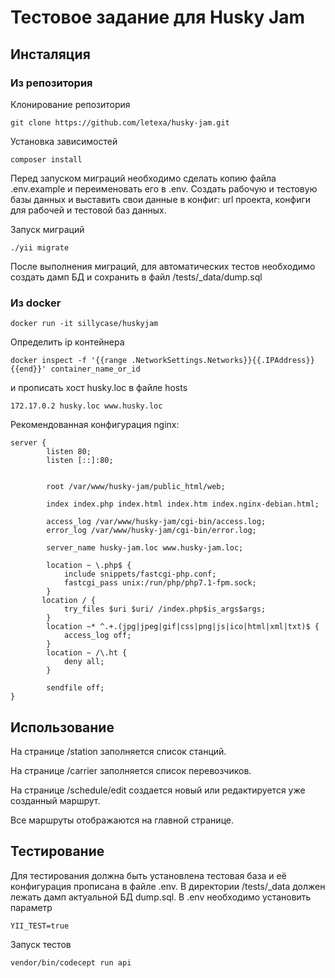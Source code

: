# Тестовое задание для Husky Jam

## Инсталяция

### Из репозитория
Клонирование репозитория
```
git clone https://github.com/letexa/husky-jam.git
```
Установка зависимостей
```
composer install
```
Перед запуском миграций необходимо сделать копию файла .env.example и переименовать его в .env. 
Создать рабочую и тестовую базы данных и выставить свои данные в конфиг: url проекта, 
конфиги для рабочей и тестовой баз данных.

Запуск миграций
```
./yii migrate
```

После выполнения миграций, для автоматических тестов необходимо создать дамп БД и сохранить в файл /tests/_data/dump.sql

### Из docker
```
docker run -it sillycase/huskyjam
```
Определить ip контейнера
```
docker inspect -f '{{range .NetworkSettings.Networks}}{{.IPAddress}}{{end}}' container_name_or_id
```
и прописать хост husky.loc в файле hosts
```
172.17.0.2 husky.loc www.husky.loc
```

Рекомендованная конфигурация nginx:
```
server {
        listen 80;
        listen [::]:80;


        root /var/www/husky-jam/public_html/web;

        index index.php index.html index.htm index.nginx-debian.html;

        access_log /var/www/husky-jam/cgi-bin/access.log;
        error_log /var/www/husky-jam/cgi-bin/error.log;

        server_name husky-jam.loc www.husky-jam.loc;

        location ~ \.php$ {
            include snippets/fastcgi-php.conf;
            fastcgi_pass unix:/run/php/php7.1-fpm.sock;
        }
       location / {
            try_files $uri $uri/ /index.php$is_args$args;
        }
        location ~* ^.+.(jpg|jpeg|gif|css|png|js|ico|html|xml|txt)$ {
            access_log off;
        }
		location ~ /\.ht {
            deny all;
        }

        sendfile off;
}
```

## Использование

На странице /station заполняется список станций.

На странице /carrier заполняется список перевозчиков.

На странице /schedule/edit создается новый или редактируется уже созданный маршрут.

Все маршруты отображаются на главной странице.

## Тестирование

Для тестирования должна быть установлена тестовая база и её конфигурация прописана в файле .env.
В директории /tests/_data должен лежать дамп актуальной БД dump.sql. В .env необходимо
установить параметр 
```
YII_TEST=true
```

Запуск тестов
```
vendor/bin/codecept run api
```

